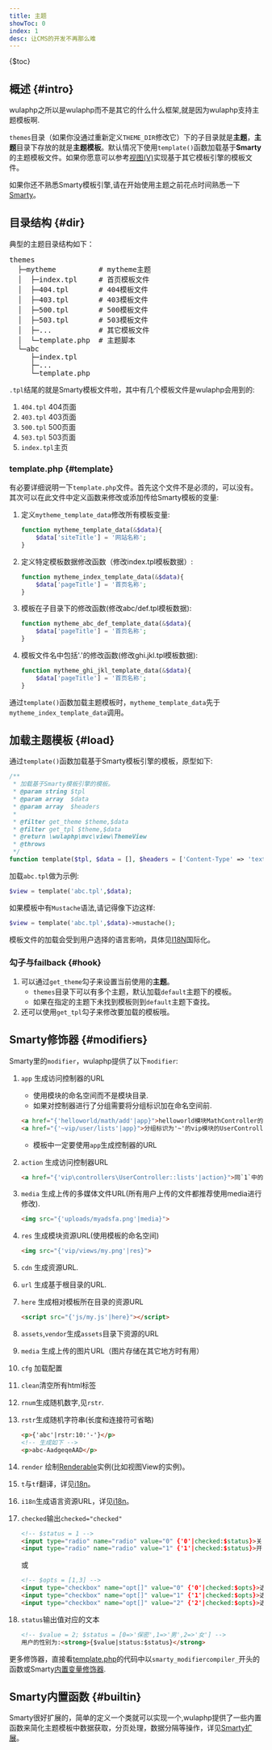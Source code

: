 ```yaml
---
title: 主题
showToc: 0
index: 1
desc: 让CMS的开发不再那么难
---
```


{$toc}

## 概述 {#intro}

wulaphp之所以是wulaphp而不是其它的什么什么框架,就是因为wulaphp支持主题模板啊.

`themes`目录（如果你没通过重新定义`THEME_DIR`修改它）下的子目录就是**主题**，**主题**目录下存放的就是**主题模板**。默认情况下使用`template()`函数加载基于**Smarty**的主题模板文件。如果你愿意可以参考[视图(V)](mvc/view.md)实现基于其它模板引擎的模板文件。

<p class="tip">
如果你还不熟悉Smarty模板引擎,请在开始使用主题之前花点时间熟悉一下<a href="https://www.smarty.net/docs/zh_CN/" target="_blank">Smarty</a>。
</p>

## 目录结构 {#dir}

典型的主题目录结构如下：
<pre>
themes
  ├─mytheme          # mytheme主题
  │  ├─index.tpl     # 首页模板文件
  │  ├─404.tpl       # 404模板文件
  │  ├─403.tpl       # 403模板文件
  │  ├─500.tpl       # 500模板文件
  │  ├─503.tpl       # 503模板文件
  │  ├─...           # 其它模板文件
  │  └─template.php  # 主题脚本
  └─abc
     ├─index.tpl
     ├─...
     └─template.php
</pre>

`.tpl`结尾的就是Smarty模板文件啦，其中有几个模板文件是wulaphp会用到的:

1. `404.tpl` 404页面
2. `403.tpl` 403页面
3. `500.tpl` 500页面
4. `503.tpl` 503页面
5. `index.tpl`主页

### template.php {#template}

有必要详细说明一下`template.php`文件。首先这个文件不是必须的，可以没有。其次可以在此文件中定义函数来修改或添加传给Smarty模板的变量:

1. 定义`mytheme_template_data`修改所有模板变量:

    ```php
    function mytheme_template_data(&$data){
        $data['siteTitle'] = '网站名称';
    }
    ```

2. 定义特定模板数据修改函数（修改index.tpl模板数据）:

    ```php
    function mytheme_index_template_data(&$data){
        $data['pageTitle'] = '首页名称';
    }
    ```

3. 模板在子目录下的修改函数(修改abc/def.tpl模板数据):

    ```php
    function mytheme_abc_def_template_data(&$data){
        $data['pageTitle'] = '首页名称';
    }
    ```

4. 模板文件名中包括'.'的修改函数(修改ghi.jkl.tpl模板数据):

    ```php
    function mytheme_ghi_jkl_template_data(&$data){
        $data['pageTitle'] = '首页名称';
    }
    ```

通过`template()`函数加载主题模板时，`mytheme_template_data`先于`mytheme_index_template_data`调用。

## 加载主题模板 {#load}

通过`template()`函数加载基于Smarty模板引擎的模板，原型如下:

```php
/**
 * 加载基于Smarty模板引擎的模板。
 * @param string $tpl
 * @param array  $data
 * @param array  $headers
 *
 * @filter get_theme $theme,$data
 * @filter get_tpl $theme,$data
 * @return \wulaphp\mvc\view\ThemeView
 * @throws
 */
function template($tpl, $data = [], $headers = ['Content-Type' => 'text/html'])
```

加载`abc.tpl`做为示例:

```php
$view = template('abc.tpl',$data);
```

如果模板中有`Mustache`语法,请记得像下边这样:

```php
$view = template('abc.tpl',$data)->mustache();
```

<p class="tip">
模板文件的加载会受到用户选择的语言影响，具体见<a href="advance/i18n.html">I18N</a>国际化。
</p>

### 勾子与failback {#hook}

1. 可以通过`get_theme`勾子来设置当前使用的**主题**。
    * `themes`目录下可以有多个主题，默认加载`default`主题下的模板。
    * 如果在指定的主题下未找到模板则到`default`主题下查找。
2. 还可以使用`get_tpl`勾子来修改要加载的模板哦。

## Smarty修饰器 {#modifiers}

Smarty里的`modifier`，wulaphp提供了以下`modifier`:

1. `app` 生成访问控制器的URL
    * 使用模块的命名空间而不是模块目录.
    * 如果对控制器进行了分组需要将分组标识加在命名空间前.

    ```html
    <a href="{'helloworld/math/add'|app}">helloworld模块MathController的add方法</a>
    <a href="{'~vip/user/lists'|app}">分组标识为'~'的vip模块的UserController的lists方法</a>
    ```

    * 模板中一定要使用`app`生成控制器的URL
2. `action` 生成访问控制器URL

    ```html
    <a href="{'vip\controllers\UserController::lists'|action}">同`1`中的第二个链接</a>
    ```

3. `media` 生成上传的多媒体文件URL(所有用户上传的文件都推荐使用media进行修改).

    ```html
    <img src="{'uploads/myadsfa.png'|media}">
    ```

4. `res` 生成模块资源URL(使用模板的命名空间)

    ```html
    <img src="{'vip/views/my.png'|res}">
    ```

5. `cdn` 生成资源URL.
6. `url` 生成基于根目录的URL.
7. `here` 生成相对模板所在目录的资源URL

    ```html
    <script src="{'js/my.js'|here}"></script>
    ```

8. `assets`,`vendor`生成`assets`目录下资源的URL
9. `media` 生成上传的图片URL（图片存储在其它地方时有用）
10. `cfg` 加载配置
11. `clean`清空所有html标签
12. `rnum`生成随机数字,见`rstr`.
13. `rstr`生成随机字符串(长度和连接符可省略)

    ```html
    <p>{'abc'|rstr:10:'-'}</p>
    <!-- 生成如下 -->
    <p>abc-AadgeqeAAD</p>
    ```

14. `render` 绘制[Renderable](https://github.com/ninggf/wulaphp/blob/master/wulaphp/mvc/view/Renderable.php)实例(比如视图View的实例)。
15. `t`与`tf`翻译，详见[i18n](advance/i18n.md#apply)。
16. `i18n`生成语言资源URL，详见[i18n](advance/i18n.md#apply)。
17. `checked`输出`checked="checked"`

    ```html
    <!-- $status = 1 -->
    <input type="radio" name="radio" value="0" {'0'|checked:$status}>关
    <input type="radio" name="radio" value="1" {'1'|checked:$status}>开
    ```

    或

    ```html
    <!-- $opts = [1,3] -->
    <input type="checkbox" name="opt[]" value="0" {'0'|checked:$opts}>选项1
    <input type="checkbox" name="opt[]" value="1" {'1'|checked:$opts}>选项2
    <input type="checkbox" name="opt[]" value="2" {'2'|checked:$opts}>选项3
    ```

18. `status`输出值对应的文本

    ```html
    <!-- $value = 2; $status = [0=>'保密',1=>'男',2=>'女'] -->
    用户的性别为:<strong>{$value|status:$status}</strong>
    ```

更多修饰器，直接看[template.php](https://github.com/ninggf/wulaphp/blob/master/includes/template.php)的代码中以`smarty_modifiercompiler_`开头的函数或Smarty[内置变量修饰器](https://www.smarty.net/docs/zh_CN/language.modifiers.tpl).

## Smarty内置函数 {#builtin}

Smarty很好扩展的，简单的定义一个类就可以实现一个,wulaphp提供了一些内置函数来简化主题模板中数据获取，分页处理，数据分隔等操作，详见[Smarty扩展](advance/smarty.funcs.md)。
